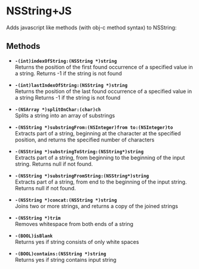 NSString+JS
==============
Adds javascript like methods (with obj-c method syntax) to NSString:
 
## Methods
- **`-(int)indexOfString:(NSString *)string`**   
Returns the position of the first found occurrence of a specified value in a string.
Returns -1 if the string is not found


- **`-(int)lastIndexOfString:(NSString *)string`**   
Returns the position of the last found occurrence of a specified value in a string
Returns -1 if the string is not found


- **`-(NSArray *)splitOnChar:(char)ch`**   
Splits a string into an array of substrings


- **`-(NSString *)substringFrom:(NSInteger)from to:(NSInteger)to`**   
Extracts part of a string, beginning at the character at the specified position, and returns the specified number of characters


- **`-(NSString *)substringToString:(NSString*)string`**   
Extracts part of a string, from beginning to the beginning of the input string.
Returns null if not found.


- **`-(NSString *)substringFromString:(NSString*)string`**   
Extracts part of a string, from end to the beginning of the input string.
Returns null if not found.


- **`-(NSString *)concat:(NSString *)string`**   
Joins two or more strings, and returns a copy of the joined strings


- **`-(NSString *)trim`**   
Removes whitespace from both ends of a string


- **`-(BOOL)isBlank`**   
Returns yes if string consists of only white spaces


- **`-(BOOL)contains:(NSString *)string`**   
Returns yes if string contains input string

